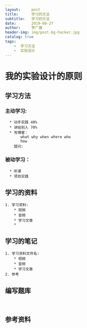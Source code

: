 ```yaml
---
layout:     post
title:      学习的方法
subtitle:   学习的方法
date:       2019-08-27
author:     李广雄
header-img: img/post-bg-hacker.jpg
catalog: true
tags:
    -  学习方法
    -  实验设计
---
```


# 我的实验设计的原则

## 学习方法

### 主动学习:
	  * 动手实践 40%
	  * 讲给别人 70%
	  * 写博客：
	       what why when where who
	       how
	    提问:

### 被动学习：

	  * 听课	      
	  * 项目实践

## 学习的资料
	1. 学习资料:
		* 视频
		* 音频
		* 学习文章
		* 


## 学习的笔记

	1. 学习资料文件名:
		* 视频
		* 音频
		* 学习文章
	2. 参考

## 编写题库




​         
## 参考资料

